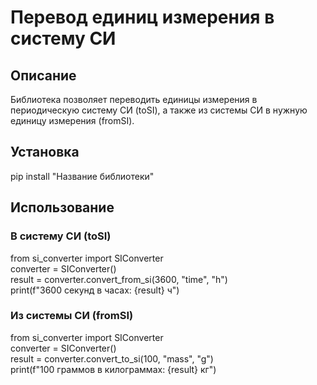 # Перевод единиц измерения в систему СИ
## Описание
Библиотека позволяет переводить единицы измерения в периодическую систему СИ (toSI), а также из системы СИ в нужную единицу измерения (fromSI).
## Установка
pip install "Название библиотеки"

## Использование
### В систему СИ (toSI)

from si_converter import SIConverter  
converter = SIConverter()  
result = converter.convert_from_si(3600, "time", "h")  
print(f"3600 секунд в часах: {result} ч")

### Из системы СИ (fromSI)

from si_converter import SIConverter  
converter = SIConverter()  
result = converter.convert_to_si(100, "mass", "g")  
print(f"100 граммов в килограммах: {result} кг")  
